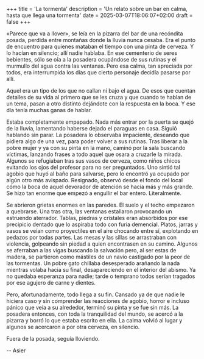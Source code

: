 +++
title = 'La tormenta'
description = 'Un relato sobre un bar en calma, hasta que llega una tormenta'
date = 2025-03-07T18:06:07+02:00
draft = false
+++

«Parece que va a llover», se leía en la pizarra del bar de una recóndita posada, perdida entre montañas donde la lluvia nunca cesaba. Era el punto de encuentro para quienes mataban el tiempo con una pinta de cerveza. Y lo hacían en silencio; allí nadie hablaba. En ese cementerio de seres bebientes, sólo se oía a la posadera ocupándose de sus rutinas y el murmullo del agua contra las ventanas. Pero esa calma, tan apreciada por todos, era interrumpida los días que cierto personaje decidía pasarse por allí.

Aquel era un tipo de los que no callan ni bajo el agua. De esos que cuentan detalles de su vida al primero que se les cruza y que cuando te hablan de un tema, pasan a otro distinto dejándote con la respuesta en la boca. Y ese día tenía muchas ganas de hablar.

Estaba completamente empapado. Nada más entrar por la puerta se quejó de la lluvia, lamentando haberse dejado el paraguas en casa. Siguió hablando sin parar. La posadera lo observaba impaciente, deseando que pidiera algo de una vez, para poder volver a sus rutinas. Tras liberar a la pobre mujer y ya con su pinta en la mano, caminó por la sala buscando víctimas, lanzando frases a todo aquel que osara a cruzarle la mirada. Algunos se refugiaban tras sus vasos de cerveza, como niños chicos evitando los ojos del profesor para no ser preguntados. Uno sintió tal agobio que huyó al baño para salvarse, pero lo encontró ya ocupado por algún otro más avispado. Resignado, observó desde el fondo del local cómo la boca de aquel devorador de atención se hacía más y más grande. Se hizo tan enorme que empezó a engullir el bar entero. Literalmente.

Se abrieron grietas enormes en las paredes. El suelo y el techo empezaron a quebrarse. Una tras otra, las ventanas estallaron provocando un estruendo aterrador. Tablas, piedras y cristales eran absorbidos por ese precipicio dentado que lo aspiraba todo con furia demencial. Platos, jarras y vasos se veían como proyectiles en el aire chocando entre sí, explotando en pedazos por todas partes. Las mesas y las sillas se arrastraban con violencia, golpeando sin piedad a quien encontrasen en su camino. Algunos se aferraban a las vigas buscando la salvación pero, al ser estas de madera, se partieron como mástiles de un navío castigado por la peor de las tormentas. Un pobre gato chillaba desesperado arañando la nada mientras volaba hacia su final, desapareciendo en el interior del abismo. Ya no quedaba esperanza para nadie; tarde o temprano todos serían tragados por ese agujero de carne y dientes.

Pero, afortunadamente, todo llega a su fin. Cansado ya de que nadie le hiciera caso y sin comprender las reacciones de agobio, horror e incluso pánico que veía a su alrededor, terminó su pinta y se fue sin más. La posadera entonces, con toda la tranquilidad del mundo, se acercó a la pizarra y borró lo que estaba escrito en ella. La calma volvió al lugar y algunos se acercaron a por otra cerveza, en silencio.

Fuera de la posada, seguía lloviendo.

--
Asier
